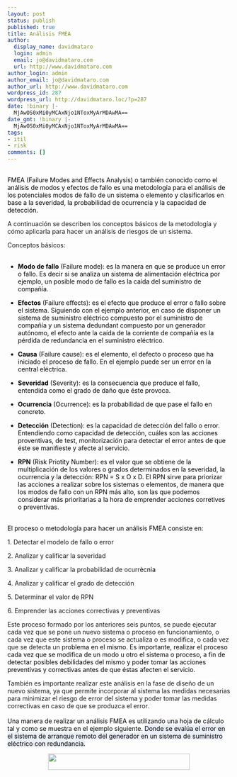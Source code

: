 ```yaml
---
layout: post
status: publish
published: true
title: Análisis FMEA
author:
  display_name: davidmataro
  login: admin
  email: jo@davidmataro.com
  url: http://www.davidmataro.com
author_login: admin
author_email: jo@davidmataro.com
author_url: http://www.davidmataro.com
wordpress_id: 287
wordpress_url: http://davidmataro.loc/?p=287
date: !binary |-
  MjAwOS0xMi0yMCAxNjo1NToxMyArMDAwMA==
date_gmt: !binary |-
  MjAwOS0xMi0yMCAxNjo1NToxMyArMDAwMA==
tags:
- itil
- risk
comments: []
---
```

<p><span style="color: #000000; font-size: 100%;"><br />
</span><span id="result_box" class="long_text" style="color: #000000; font-size: 100%;"><span style="background-color: #ffffff;" title="análisis FMEA (Failure Modes and Effects Analysis) o altrament dit l'anàlisi de modes i efectes de fallo és una metodologia per a l'anàlisi dels potencials modes de fallo d'un sistema o element i classificar-los en base a la severitat," onmouseover="this.style.backgroundColor='#ebeff9'" onmouseout="this.style.backgroundColor='#fff'">FMEA (Failure Modes and Effects Analysis) o también conocido como el análisis de modos y efectos de fallo es una metodología para el análisis de los potenciales modos de fallo de un sistema o elemento y clasificarlos en base a la severidad, </span><span style="background-color: #ffffff;" title="la probabilitat d'ocurrència i la capacitat de detecció." onmouseover="this.style.backgroundColor='#ebeff9'" onmouseout="this.style.backgroundColor='#fff'">la probabilidad de ocurrencia y la capacidad de detección.</span></span></p>
<p><span style="background-color: #ffffff;" title="A continuació es descrieuen els conceptes basics de la metodologia i com aplicar-la per fer una anàlisi de riscos d'un sistema." onmouseover="this.style.backgroundColor='#ebeff9'" onmouseout="this.style.backgroundColor='#fff'">A continuación se describen los conceptos básicos de la metodología y cómo aplicarla para hacer un análisis de riesgos de un sistema.</span></p>
<p><span title="Conceptes bàsics:" onmouseover="this.style.backgroundColor='#ebeff9'" onmouseout="this.style.backgroundColor='#fff'">Conceptos básicos:</span><span style="color: #000000; font-size: 100%;"><br />
</span><span id="result_box" class="long_text" style="color: #000000; font-size: 100%;"><span title="Conceptes bàsics:" onmouseover="this.style.backgroundColor='#ebeff9'" onmouseout="this.style.backgroundColor='#fff'"><br />
</span></span></p>
<ul style="color: #000000;">
<li><span id="result_box" class="long_text" style="font-size: 100%;"><span style="background-color: #ffffff;" title="* Mode de fallada (Failure mode): és la manera en que es produeix un error o fallo." onmouseover="this.style.backgroundColor='#ebeff9'" onmouseout="this.style.backgroundColor='#fff'"><span style="font-weight: bold;">Modo de fallo</span> (Failure mode): es la manera en que se produce un error o fallo. </span><span style="background-color: #ffffff;" title="És a dir si analitzen un sistema d'alimentació elèctrica per exemple, un possible mode de fallo és la caiguda del subministrament de companyia." onmouseover="this.style.backgroundColor='#ebeff9'" onmouseout="this.style.backgroundColor='#fff'">Es decir si se analiza un sistema de alimentación eléctrica por ejemplo, un posible modo de fallo es la caída del suministro de compañía. </span></span></li>
</ul>
<ul style="color: #000000;">
<li><span id="result_box" class="long_text" style="font-size: 100%;"><span style="background-color: #ffffff;" title="* Efectes (Failure effects): és l'efecte que produeix l'error o fallo sobre el sistema." onmouseover="this.style.backgroundColor='#ebeff9'" onmouseout="this.style.backgroundColor='#fff'"><span style="font-weight: bold;">Efectos</span> (Failure effects): es el efecto que produce el error o fallo sobre el sistema. </span><span style="background-color: #ffffff;" title="Seguint amb l'exemple anterior, en cas de disposar un sistema de subministrament elèctric compost per el subministrament de companyia i un sistema dedundant composat per un generador autònom, l'efecte davant la caiguda de la corrent de companyia és la pèrdua de redundancia en el" onmouseover="this.style.backgroundColor='#ebeff9'" onmouseout="this.style.backgroundColor='#fff'">Siguiendo con el ejemplo anterior, en caso de disponer un sistema de suministro eléctrico compuesto por el suministro de compañía y un sistema dedundant compuesto por un generador autónomo, el efecto ante la caída de la corriente de compañía es la pérdida de redundancia en el </span><span title="subministrament elèctric." onmouseover="this.style.backgroundColor='#ebeff9'" onmouseout="this.style.backgroundColor='#fff'">suministro eléctrico. </span></span></li>
</ul>
<ul style="color: #000000;">
<li><span id="result_box" class="long_text" style="font-size: 100%;"><span style="background-color: #ffffff;" title="* Causa (Failure cause): és l'element, el defecte o proces que ha iniciat el proces de fallo." onmouseover="this.style.backgroundColor='#ebeff9'" onmouseout="this.style.backgroundColor='#fff'"><span style="font-weight: bold;">Causa</span> (Failure cause): es el elemento, el defecto o proceso que ha iniciado el proceso de fallo. </span><span style="background-color: #ffffff;" title="En l'exemple pot ser un error en la central elèctrica." onmouseover="this.style.backgroundColor='#ebeff9'" onmouseout="this.style.backgroundColor='#fff'">En el ejemplo puede ser un error en la central eléctrica. </span></span></li>
</ul>
<ul style="color: #000000;">
<li><span id="result_box" class="long_text" style="font-size: 100%;"><span style="background-color: #ffffff;" title="* Severitat (Severity): és la conseqüència que produeix el fallo, entesa com el grau de dany que aquest provoca." onmouseover="this.style.backgroundColor='#ebeff9'" onmouseout="this.style.backgroundColor='#fff'"><span style="font-weight: bold;">Severidad</span> (Severity): es la consecuencia q</span></span><span id="result_box" class="long_text" style="font-size: 100%;"><span style="background-color: #ffffff;" title="* Severitat (Severity): és la conseqüència que produeix el fallo, entesa com el grau de dany que aquest provoca." onmouseover="this.style.backgroundColor='#ebeff9'" onmouseout="this.style.backgroundColor='#fff'">ue produce el fallo, entendida como el grado de daño que éste provoca. </span></span></li>
</ul>
<ul style="color: #000000;">
<li><span id="result_box" class="long_text" style="font-size: 100%;"><span style="background-color: #ffffff;" title="* Ocurrencia (Ocurrence): és la probabilitat que pasi el fallo en concret." onmouseover="this.style.backgroundColor='#ebeff9'" onmouseout="this.style.backgroundColor='#fff'"><span style="font-weight: bold;">Ocurrencia</span> (Ocurrence): es la probabilidad de que pase el fallo en concreto. </span></span></li>
</ul>
<ul style="color: #000000;">
<li><span id="result_box" class="long_text" style="font-size: 100%;"><span style="background-color: #ffffff;" title="* Detecció (Detection): és la capacitat de detecció del fallo o error." onmouseover="this.style.backgroundColor='#ebeff9'" onmouseout="this.style.backgroundColor='#fff'"><span style="font-weight: bold;">Detección</span> (Detection): es la capacidad de detección del fallo o error. </span><span style="background-color: #ffffff;" title="Entenent com a capacitat de detecció, quines son les accions proventives, de test, monitoratge per detectar l'error abans que aquest es manifesti i afecti al servei." onmouseover="this.style.backgroundColor='#ebeff9'" onmouseout="this.style.backgroundColor='#fff'">Entendiendo como capacidad de detección, cuáles son las acciones proventivas, de test, monitorización para detectar el error antes de que éste se manifieste y afecte al servicio. </span></span></li>
</ul>
<ul style="color: #000000;">
<li><span id="result_box" class="long_text" style="font-size: 100%;"><span style="background-color: #ffffff;" title="* RPN (Risk Priotity Number): és el valor que s'obté de la multiplicació dels valors o graus determinats en la severitat, la ocurrència i la detecció: RPN = S x O x D." onmouseover="this.style.backgroundColor='#ebeff9'" onmouseout="this.style.backgroundColor='#fff'"><span style="font-weight: bold;">RPN</span> (Risk Priotity Number): es el valor que se obtiene de la multiplicación de los valores o grados determinados en la severidad, la </span></span><span id="result_box" class="long_text" style="font-size: 100%;"><span style="background-color: #ffffff;" title="* RPN (Risk Priotity Number): és el valor que s'obté de la multiplicació dels valors o graus determinats en la severitat, la ocurrència i la detecció: RPN = S x O x D." onmouseover="this.style.backgroundColor='#ebeff9'" onmouseout="this.style.backgroundColor='#fff'">ocurrencia y la detección: RPN = S x O x D. </span><span style="background-color: #ffffff;" title="El RPN serveix per prioritzar les accions a realitzar sobre els sistemes o elements, de manera que els modes de fallo amb un RPN més alt, són les que podem considerar més prioritaries alhora d'emprendre accions corretives o preventives." onmouseover="this.style.backgroundColor='#ebeff9'" onmouseout="this.style.backgroundColor='#fff'">El RPN sirve para priorizar las acciones a realizar sobre los sistemas o elementos, de manera que los modos de fallo con un RPN más alto, son las que podemos considerar más prioritarias a la hora de emprender acciones corretives o preventivas. </span></span></li>
</ul>
<p><span id="result_box" class="long_text" style="color: #000000; font-size: 100%;"><span style="background-color: #ffffff;" title="El RPN serveix per prioritzar les accions a realitzar sobre els sistemes o elements, de manera que els modes de fallo amb un RPN més alt, són les que podem considerar més prioritaries alhora d'emprendre accions corretives o preventives." onmouseover="this.style.backgroundColor='#ebeff9'" onmouseout="this.style.backgroundColor='#fff'"><br />
</span><span style="background-color: #ffffff;" title="El procés o metodologia per fer una anàlisis FMEA consisteix en:" onmouseover="this.style.backgroundColor='#ebeff9'" onmouseout="this.style.backgroundColor='#fff'">El proceso o metodología para hacer un análisis FMEA consiste en:</span></span></p>
<p><span title="1." onmouseover="this.style.backgroundColor='#ebeff9'" onmouseout="this.style.backgroundColor='#fff'">1. </span><span title="Detectar el model de fallo o error" onmouseover="this.style.backgroundColor='#ebeff9'" onmouseout="this.style.backgroundColor='#fff'">Detectar el modelo de fallo o error</span></p>
<p><span title="2." onmouseover="this.style.backgroundColor='#ebeff9'" onmouseout="this.style.backgroundColor='#fff'">2. </span><span title="Analitzar i qualificar la severitat" onmouseover="this.style.backgroundColor='#ebeff9'" onmouseout="this.style.backgroundColor='#fff'">Analizar y calificar la severidad</span></p>
<p><span title="3." onmouseover="this.style.backgroundColor='#ebeff9'" onmouseout="this.style.backgroundColor='#fff'">3. </span><span title="Analitzar i qualificar la probabilitat d'ocurrècnia" onmouseover="this.style.backgroundColor='#ebeff9'" onmouseout="this.style.backgroundColor='#fff'">Analizar y calificar la probabilidad de ocurr</span><span id="result_box" class="long_text" style="color: #000000; font-size: 100%;"><span title="Analitzar i qualificar la probabilitat d'ocurrècnia" onmouseover="this.style.backgroundColor='#ebeff9'" onmouseout="this.style.backgroundColor='#fff'">ècnia</span></span></p>
<p><span title="4." onmouseover="this.style.backgroundColor='#ebeff9'" onmouseout="this.style.backgroundColor='#fff'">4. </span><span title="Analitzar i qualificar el grau de detecció" onmouseover="this.style.backgroundColor='#ebeff9'" onmouseout="this.style.backgroundColor='#fff'">Analizar y calificar el grado de detección</span></p>
<p><span title="5." onmouseover="this.style.backgroundColor='#ebeff9'" onmouseout="this.style.backgroundColor='#fff'">5. </span><span title="Determinar el valor de RPN" onmouseover="this.style.backgroundColor='#ebeff9'" onmouseout="this.style.backgroundColor='#fff'">Determinar el valor de RPN</span></p>
<p><span title="6." onmouseover="this.style.backgroundColor='#ebeff9'" onmouseout="this.style.backgroundColor='#fff'">6. </span><span title="Emprendre les accions correctives i preventives" onmouseover="this.style.backgroundColor='#ebeff9'" onmouseout="this.style.backgroundColor='#fff'">Emprender las acciones correctivas y preventivas</span></p>
<p><span style="background-color: #ffffff;" title="Aquest procés format pel anterior sis punts, es pot executar cada vegada que es realitza quant es posa un nou sistema o procés en funcionament, o cada cop que aquest sistema o procés s'actualitza o és modifica, o cada cop que es detecta un problema" onmouseover="this.style.backgroundColor='#ebeff9'" onmouseout="this.style.backgroundColor='#fff'">Este proceso formado por los anteriores seis puntos, se puede ejecutar cada vez que se pone un nuevo sistema o proceso en funcionamiento, o cada vez que este sistema o proceso se actualiza o es modifica, o cada vez que se detecta un p</span><span id="result_box" class="long_text" style="color: #000000; font-size: 100%;"><span style="background-color: #ffffff;" title="Aquest procés format pel anterior sis punts, es pot executar cada vegada que es realitza quant es posa un nou sistema o procés en funcionament, o cada cop que aquest sistema o procés s'actualitza o és modifica, o cada cop que es detecta un problema" onmouseover="this.style.backgroundColor='#ebeff9'" onmouseout="this.style.backgroundColor='#fff'">roblema </span><span title="en el mateix." onmouseover="this.style.backgroundColor='#ebeff9'" onmouseout="this.style.backgroundColor='#fff'">en el mismo. </span><span style="background-color: #ffffff;" title="És important, realitzar el procés cada cop que es modifica d'una manera o altre el sistema o procés, a fi de detectar possibles febleses del mateix i poder prendre les accions preventives i correctives abans que aquestes afectin el servei." onmouseover="this.style.backgroundColor='#ebeff9'" onmouseout="this.style.backgroundColor='#fff'">Es importante, realizar el proceso cada vez que se modifica de un modo u otro el sistema o proceso, a fin de detectar posibles debilidades del mismo y poder tomar las acciones preventivas y correctivas antes de que éstas afecten el servicio.</span></span></p>
<p><span style="background-color: #ffffff;" title="També és important realizar aquest anàlisi en la fase de disseny d'un nou sistema, ja que permet incorporar al sistema les mesures necessàries per minimitzar el risc d'error del sistema i poder prendre les mesures correctives en cas que es produeixi l'error." onmouseover="this.style.backgroundColor='#ebeff9'" onmouseout="this.style.backgroundColor='#fff'">También es importante realizar este análisis en la fase de diseño de un nuevo sistema, ya que permite incorporar al sistema las medidas necesarias para minimizar el riesgo de error del sistema y poder tomar las medidas correctivas en caso de que se produzca el error.<br />
</span><span style="color: #000000; font-size: 100%;"><br />
</span><span id="result_box" class="long_text"><span style="background-color: #ffffff; color: #000000; font-size: 100%;" title="Una manera de realitzar un analisis FMEA és utilitzant un full de càlcul tal i com es motre a l'exemple següent." onmouseover="this.style.backgroundColor='#ebeff9'" onmouseout="this.style.backgroundColor='#fff'">Una manera de realizar un análisis FMEA es utilizando una hoja de cálculo tal y como se muestra en el ejemplo siguiente. </span><span style="background-color: #ebeff9;" title="On s'avalua l'error en el sistema d'arrancada remota del generador en un sistema de subministrament elèctric amb redundància." onmouseover="this.style.backgroundColor='#ebeff9'" onmouseout="this.style.backgroundColor='#fff'"><span style="color: #000000; font-size: 100%;">Donde se evalúa el error en el sistema de arranque remoto del generador en un sistema de suministro eléctrico con redundancia.</span></span></span></p>
<p><a onblur="try {parent.deselectBloggerImageGracefully();} catch(e) {}" href="http://1.bp.blogspot.com/_c9wPNLl7wzs/Sy51id9_tYI/AAAAAAAAAKU/1xsfwvt8aDo/s1600-h/fmea.png"><img id="BLOGGER_PHOTO_ID_5417396636793943426" style="margin: 0px auto 10px; display: block; text-align: center; cursor: pointer; width: 320px; height: 37px;" src="http://1.bp.blogspot.com/_c9wPNLl7wzs/Sy51id9_tYI/AAAAAAAAAKU/1xsfwvt8aDo/s320/fmea.png" alt="" border="0" /></a><br />
<span id="result_box" class="long_text"><span style="background-color: #ebeff9;" title="On s'avalua l'error en el sistema d'arrancada remota del generador en un sistema de subministrament elèctric amb redundància." onmouseover="this.style.backgroundColor='#ebeff9'" onmouseout="this.style.backgroundColor='#fff'"><br />
</span></span></p>
